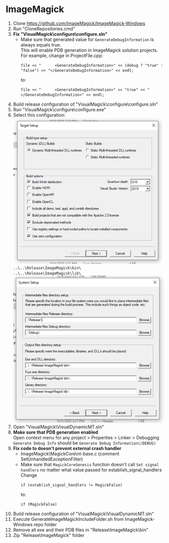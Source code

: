 # ImageMagick

1. Clone https://github.com/ImageMagick/ImageMagick-Windows
2. Run "CloneRepositories.cmd"
3. **Fix "VisualMagick\configure\configure.sln"**
   - Make sure that generated value for `GenerateDebugInformation` is always equals true.<br>
     This will enable PDB generation in ImageMagick solution projects.<br>
     For example, change in ProjectFile.cpp:
     ```
     file << "      <GenerateDebugInformation>" << (debug ? "true" : "false") << "</GenerateDebugInformation>" << endl;
     ```
     to:
     ```
     file << "      <GenerateDebugInformation>" << "true" << "</GenerateDebugInformation>" << endl;
     ```
4. Build release configuration of "VisualMagick\configure\configure.sln"
5. Run "VisualMagick\configure\configure.exe"
6. Select this configuration:<br>
   <img src="./ImageMagickConfiguration1.png"><br>
   `..\..\Release\ImageMagick\bin\`<br>
   `..\..\Release\ImageMagick\lib\`<br>
   <img src="./ImageMagickConfiguration2.png"><br>
7. Open "VisualMagick\VisualDynamicMT.sln"
8. **Make sure that PDB generation enabled**<br>
   Open context menu for any project > Properties > Linker > Debugging<br>
   `Generate Debug Info` should be `Generate Debug Information(/DEBUG)`
9. **Fix code to doesn't prevent external crash handler**
   - ImageMagick\MagickCore\nt-base.c (comment SetUnhandledExceptionFilter)
   - Make sure that `MagickCoreGenesis` function doesn't call `Set signal handlers` no matter what value passed for establish_signal_handlers<br>
     Change<br>
     ```
     if (establish_signal_handlers != MagickFalse)
     ```
     to:
     ```
     if (MagickFalse)
     ```
10. Build release configuration of "VisualMagick\VisualDynamicMT.sln"
11. Execute GenerateImageMagickIncludeFolder.sh from ImageMagick-Windows repo folder
12. Remove all exe and their PDB files in "Release\ImageMagick\bin"
13. Zip "Release\ImageMagick" folder
